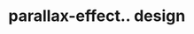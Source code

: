 # parallax-effect.. design                                                                                                                                                                                           
                                     

